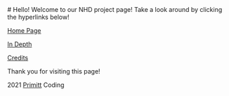 <meta property="og:site_name" content="Main Page" />
# Hello! Welcome to our NHD project page! Take a look around by clicking the hyperlinks below!

[Home Page](/home)

[In Depth](/in_depth)

[Credits](/credits)


Thank you for visiting this page!

2021 [Primitt](https://github.com/primitt) Coding